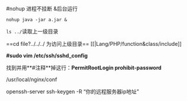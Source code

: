 #nohup 
进程不挂断 &后台运行
```shell
nohup java -jar a.jar &
```
`ls ../`读取上一级目录

==cd file?../../../ 为访问上级目录==
[[|Lang/PHP/function&class/include]]

**#sudo vim /etc/ssh/sshd_config**

找到并用**#注释**掉这行：**PermitRootLogin prohibit-password**

/usr/local/nginx/conf

openssh-server
ssh-keygen -R “你的远程服务器ip地址”